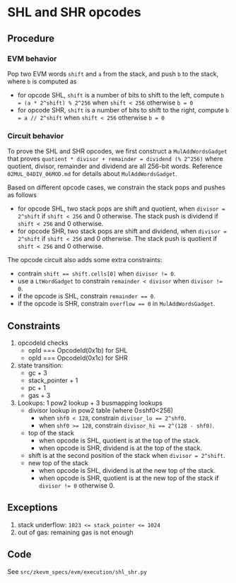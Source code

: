 # SHL and SHR opcodes

## Procedure

### EVM behavior

Pop two EVM words `shift` and `a` from the stack, and push `b` to the stack, where `b` is computed as

- for opcode SHL, `shift` is a number of bits to shift to the left, compute `b = (a * 2^shift) % 2^256` when `shift < 256` otherwise `b = 0`
- for opcode SHR, `shift` is a number of bits to shift to the right, compute `b = a // 2^shift` when `shift < 256` otherwise `b = 0`

### Circuit behavior

To prove the SHL and SHR opcodes, we first construct a `MulAddWordsGadget` that proves `quotient * divisor + remainder = dividend (% 2^256)` where quotient, divisor, remainder and dividend are all 256-bit words. Reference `02MUL_04DIV_06MOD.md` for details about `MulAddWordsGadget`.

Based on different opcode cases, we constrain the stack pops and pushes as follows

- for opcode SHL, two stack pops are shift and quotient, when `divisor = 2^shift` if `shift < 256` and 0 otherwise. The stack push is dividend if `shift < 256` and 0 otherwise.
- for opcode SHR, two stack pops are shift and dividend, when `divisor = 2^shift` if `shift < 256` and 0 otherwise. The stack push is quotient if `shift < 256` and 0 otherwise.

The opcode circuit also adds some extra constraints:

- contrain `shift == shift.cells[0]` when `divisor != 0`.
- use a `LtWordGadget` to constrain `remainder < divisor` when `divisor != 0`.
- if the opcode is SHL, constrain `remainder == 0`.
- if the opcode is SHR, constrain `overflow == 0` in `MulAddWordsGadget`.

## Constraints

1. opcodeId checks
   - opId === OpcodeId(0x1b) for SHL
   - opId === OpcodeId(0x1c) for SHR
2. state transition:
   - gc + 3
   - stack_pointer + 1
   - pc + 1
   - gas + 3
3. Lookups: 1 pow2 lookup + 3 busmapping lookups
   - divisor lookup in pow2 table (where 0≤shf0<256)  
      - when `shf0 < 128`, constrain `divisor_lo == 2^shf0`.
      - when `shf0 >= 128`, constrain `divisor_hi == 2^(128 - shf0)`.
   - top of the stack
      - when opcode is SHL, quotient is at the top of the stack.
      - when opcode is SHR, dividend is at the top of the stack.
   - shift is at the second position of the stack when `divisor = 2^shift`.
   - new top of the stack
      - when opcode is SHL, dividend is at the new top of the stack.
      - when opcode is SHR, quotient is at the new top of the stack if `divisor != 0` otherwise 0.

## Exceptions

1. stack underflow: `1023 <= stack_pointer <= 1024`
2. out of gas: remaining gas is not enough

## Code

See `src/zkevm_specs/evm/execution/shl_shr.py`
